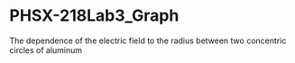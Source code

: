 # PHSX-218Lab3_Graph
The dependence of the electric field to the radius between two concentric circles of aluminum
